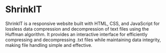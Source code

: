 # ShrinkIT
 ShrinkIT is a responsive website built with HTML, CSS, and JavaScript for lossless data compression and decompression of text files using the Huffman algorithm. It provides an interactive interface for efficiently compressing and decompressing .txt files while maintaining data integrity, making file handling simple and effective.
